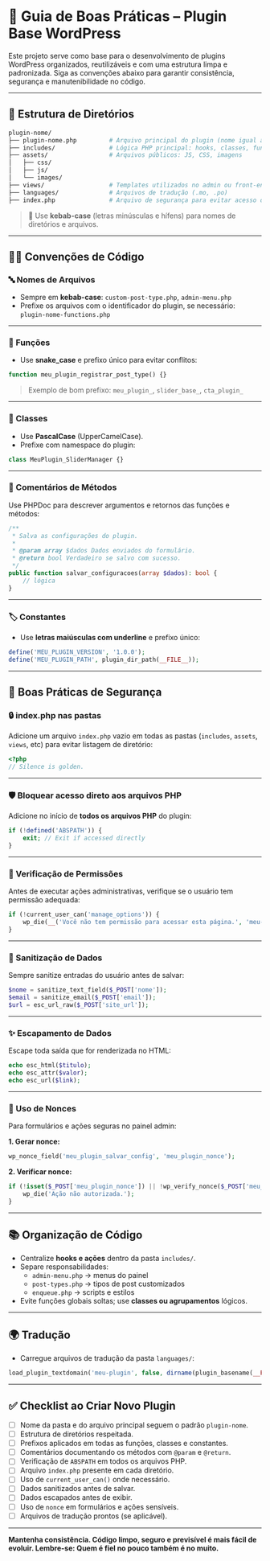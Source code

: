 # 🧱 Guia de Boas Práticas – Plugin Base WordPress

Este projeto serve como base para o desenvolvimento de plugins WordPress organizados, reutilizáveis e com uma estrutura limpa e padronizada. Siga as convenções abaixo para garantir consistência, segurança e manutenibilidade no código.

---

## 📁 Estrutura de Diretórios

```bash
plugin-nome/
├── plugin-nome.php         # Arquivo principal do plugin (nome igual ao diretório)
├── includes/               # Lógica PHP principal: hooks, classes, funções
├── assets/                 # Arquivos públicos: JS, CSS, imagens
│   ├── css/
│   ├── js/
│   └── images/
├── views/                  # Templates utilizados no admin ou front-end
├── languages/              # Arquivos de tradução (.mo, .po)
├── index.php               # Arquivo de segurança para evitar acesso direto
```

> 🧠 Use **kebab-case** (letras minúsculas e hífens) para nomes de diretórios e arquivos.

---

## 🧑‍💻 Convenções de Código

### 🔤 Nomes de Arquivos

- Sempre em **kebab-case**: `custom-post-type.php`, `admin-menu.php`
- Prefixe os arquivos com o identificador do plugin, se necessário: `plugin-nome-functions.php`

---

### 🧩 Funções

- Use **snake_case** e prefixo único para evitar conflitos:

```php
function meu_plugin_registrar_post_type() {}
```

> Exemplo de bom prefixo: `meu_plugin_`, `slider_base_`, `cta_plugin_`

---

### 🧱 Classes

- Use **PascalCase** (UpperCamelCase).
- Prefixe com namespace do plugin:

```php
class MeuPlugin_SliderManager {}
```

---

### 💬 Comentários de Métodos

Use PHPDoc para descrever argumentos e retornos das funções e métodos:

```php
/**
 * Salva as configurações do plugin.
 *
 * @param array $dados Dados enviados do formulário.
 * @return bool Verdadeiro se salvo com sucesso.
 */
public function salvar_configuracoes(array $dados): bool {
    // lógica
}
```

---

### 🏷️ Constantes

- Use **letras maiúsculas com underline** e prefixo único:

```php
define('MEU_PLUGIN_VERSION', '1.0.0');
define('MEU_PLUGIN_PATH', plugin_dir_path(__FILE__));
```

---

## 🔐 Boas Práticas de Segurança

### 🔒 index.php nas pastas

Adicione um arquivo `index.php` vazio em todas as pastas (`includes`, `assets`, `views`, etc) para evitar listagem de diretório:

```php
<?php
// Silence is golden.
```

---

### 🛡️ Bloquear acesso direto aos arquivos PHP

Adicione no início de **todos os arquivos PHP** do plugin:

```php
if (!defined('ABSPATH')) {
    exit; // Exit if accessed directly
}
```

---

### 👤 Verificação de Permissões

Antes de executar ações administrativas, verifique se o usuário tem permissão adequada:

```php
if (!current_user_can('manage_options')) {
    wp_die(__('Você não tem permissão para acessar esta página.', 'meu-plugin'));
}
```

---

### 🧼 Sanitização de Dados

Sempre sanitize entradas do usuário antes de salvar:

```php
$nome = sanitize_text_field($_POST['nome']);
$email = sanitize_email($_POST['email']);
$url = esc_url_raw($_POST['site_url']);
```

---

### ✨ Escapamento de Dados

Escape toda saída que for renderizada no HTML:

```php
echo esc_html($titulo);
echo esc_attr($valor);
echo esc_url($link);
```

---

### 🧷 Uso de Nonces

Para formulários e ações seguras no painel admin:

**1. Gerar nonce:**

```php
wp_nonce_field('meu_plugin_salvar_config', 'meu_plugin_nonce');
```

**2. Verificar nonce:**

```php
if (!isset($_POST['meu_plugin_nonce']) || !wp_verify_nonce($_POST['meu_plugin_nonce'], 'meu_plugin_salvar_config')) {
    wp_die('Ação não autorizada.');
}
```

---

## 📚 Organização de Código

- Centralize **hooks e ações** dentro da pasta `includes/`.
- Separe responsabilidades:
  - `admin-menu.php` → menus do painel
  - `post-types.php` → tipos de post customizados
  - `enqueue.php` → scripts e estilos
- Evite funções globais soltas; use **classes ou agrupamentos** lógicos.

---

## 🌍 Tradução

- Carregue arquivos de tradução da pasta `languages/`:

```php
load_plugin_textdomain('meu-plugin', false, dirname(plugin_basename(__FILE__)) . '/languages');
```

---

## ✅ Checklist ao Criar Novo Plugin

- [ ] Nome da pasta e do arquivo principal seguem o padrão `plugin-nome`.
- [ ] Estrutura de diretórios respeitada.
- [ ] Prefixos aplicados em todas as funções, classes e constantes.
- [ ] Comentários documentando os métodos com `@param` e `@return`.
- [ ] Verificação de `ABSPATH` em todos os arquivos PHP.
- [ ] Arquivo `index.php` presente em cada diretório.
- [ ] Uso de `current_user_can()` onde necessário.
- [ ] Dados sanitizados antes de salvar.
- [ ] Dados escapados antes de exibir.
- [ ] Uso de `nonce` em formulários e ações sensíveis.
- [ ] Arquivos de tradução prontos (se aplicável).

---

**Mantenha consistência. Código limpo, seguro e previsível é mais fácil de evoluir.
Lembre-se: Quem é fiel no pouco também é no muito.**

